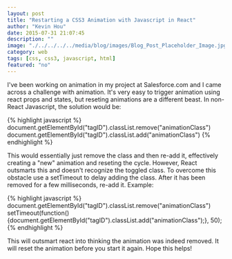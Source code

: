 ```yaml
---
layout: post
title: "Restarting a CSS3 Animation with Javascript in React"
author: "Kevin Hou"
date: 2015-07-31 21:07:45
description: ""
image: "./../../../../media/blog/images/Blog_Post_Placeholder_Image.jpg"
category: web
tags: [css, css3, javascript, html]
featured: "no"
---
```

I've been working on animation in my project at Salesforce.com and I came across a challenge with animation. It's very easy to trigger animation using react props and states, but reseting animations are a different beast. In non-React Javascript, the solution would be:

{% highlight javascript %}
document.getElementById("tagID").classList.remove("animationClass")
document.getElementById("tagID").classList.add("animationClass")
{% endhighlight %}

This would essentially just remove the class and then re-add it, effectively creating a "new" animation and reseting the cycle. However, React outsmarts this and doesn't recognize the toggled class. To overcome this obstacle use a setTimeout to delay adding the class. After it has been removed for a few milliseconds, re-add it. Example:

{% highlight javascript %}
document.getElementById("tagID").classList.remove("animationClass")
setTimeout(function() {document.getElementById("tagID").classList.add("animationClass");}, 50);
{% endhighlight %}

This will outsmart react into thinking the animation was indeed removed. It will reset the animation before you start it again. Hope this helps!

